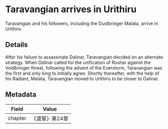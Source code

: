 # Taravangian arrives in Urithiru
Taravangian and his followers, including the Dustbringer Malata, arrive in Urithiru.

## Details
After his failure to assassinate Dalinar, Taravangian decided on an alternate strategy. When Dalinar called for the unification of Roshar against the Voidbringer threat, following the advent of the Everstorm, Taravangian was the first and only king to initially agree. Shortly thereafter, with the help of his Radiant, Malata, Taravangian moved to Urithiru to be closer to Dalinar.

## Metadata
| Field | Value |
| ----- | ----- |
| chapter | 《渡誓》第24章 |

